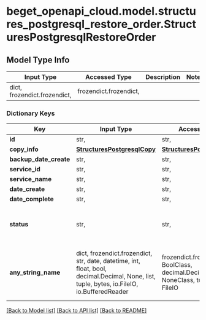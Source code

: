 # beget_openapi_cloud.model.structures_postgresql_restore_order.StructuresPostgresqlRestoreOrder

## Model Type Info
Input Type | Accessed Type | Description | Notes
------------ | ------------- | ------------- | -------------
dict, frozendict.frozendict,  | frozendict.frozendict,  |  | 

### Dictionary Keys
Key | Input Type | Accessed Type | Description | Notes
------------ | ------------- | ------------- | ------------- | -------------
**id** | str,  | str,  |  | [optional] 
**copy_info** | [**StructuresPostgresqlCopy**](StructuresPostgresqlCopy.md) | [**StructuresPostgresqlCopy**](StructuresPostgresqlCopy.md) |  | [optional] 
**backup_date_create** | str,  | str,  |  | [optional] 
**service_id** | str,  | str,  |  | [optional] 
**service_name** | str,  | str,  |  | [optional] 
**date_create** | str,  | str,  |  | [optional] 
**date_complete** | str,  | str,  |  | [optional] 
**status** | str,  | str,  |  | [optional] must be one of ["_", "PROCESSING", "COMPLETED", "ERROR", ] 
**any_string_name** | dict, frozendict.frozendict, str, date, datetime, int, float, bool, decimal.Decimal, None, list, tuple, bytes, io.FileIO, io.BufferedReader | frozendict.frozendict, str, BoolClass, decimal.Decimal, NoneClass, tuple, bytes, FileIO | any string name can be used but the value must be the correct type | [optional]

[[Back to Model list]](../../README.md#documentation-for-models) [[Back to API list]](../../README.md#documentation-for-api-endpoints) [[Back to README]](../../README.md)

